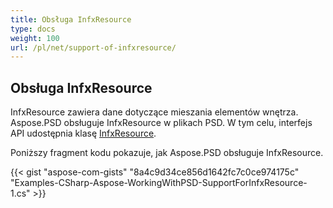 ```yaml
---
title: Obsługa InfxResource
type: docs
weight: 100
url: /pl/net/support-of-infxresource/
---
```


## **Obsługa InfxResource**
InfxResource zawiera dane dotyczące mieszania elementów wnętrza. Aspose.PSD obsługuje InfxResource w plikach PSD. W tym celu, interfejs API udostępnia klasę [InfxResource](https://reference.aspose.com/net/psd/aspose.psd.fileformats.psd.layers.layerresources/infxresource).

Poniższy fragment kodu pokazuje, jak Aspose.PSD obsługuje InfxResource.

{{< gist "aspose-com-gists" "8a4c9d34ce856d1642fc7c0ce974175c" "Examples-CSharp-Aspose-WorkingWithPSD-SupportForInfxResource-1.cs" >}}
